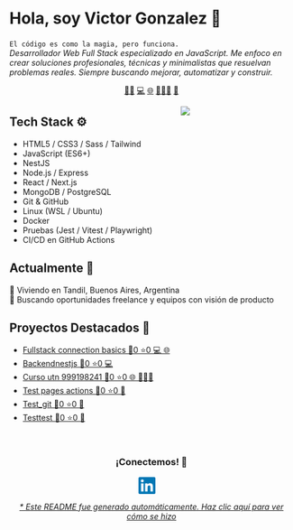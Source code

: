 # Hola, soy Victor Gonzalez 👋


`El código es como la magia, pero funciona.`<br><em>Desarrollador Web Full Stack especializado en JavaScript. Me enfoco en crear soluciones profesionales, técnicas y minimalistas que resuelvan problemas reales. Siempre buscando mejorar, automatizar y construir.</em>


<p align="center">
<a href="https://github.com/gonzalezvictorjuan/gonzalezvictorjuan/blob/main/frontend.md">🧙‍♂️</a>
<a href="https://github.com/gonzalezvictorjuan/gonzalezvictorjuan/blob/main/backend.md">💻</a>
<a href="https://github.com/gonzalezvictorjuan/gonzalezvictorjuan/blob/main/fullstack.md">🌐</a>
<a href="https://github.com/gonzalezvictorjuan/gonzalezvictorjuan/blob/main/edu.md">🧑🏼‍🏫</a>
<a href="https://github.com/gonzalezvictorjuan/gonzalezvictorjuan/blob/main/test.md">🧪</a>
</p>


<a href="">
<img align="right" height="auto" width="200" src="https://github.com/gonzalezvictorjuan/gonzalezvictorjuan/raw/main/img/gengar.png"/>
</a>


## Tech Stack ⚙️
- HTML5 / CSS3 / Sass / Tailwind
- JavaScript (ES6+)
- NestJS
- Node.js / Express
- React / Next.js
- MongoDB / PostgreSQL
- Git & GitHub
- Linux (WSL / Ubuntu)
- Docker
- Pruebas (Jest / Vitest / Playwright)
- CI/CD en GitHub Actions


## Actualmente 📍
📌 Viviendo en Tandil, Buenos Aires, Argentina<br>🎯 Buscando oportunidades freelance y equipos con visión de producto


## Proyectos Destacados 🚀
- [Fullstack connection basics 🌿0 ⭐0 💻 🌐](https://github.com/gonzalezvictorjuan/fullstack-connection-basics) 
- [Backendnestjs 🌿0 ⭐0 💻](https://github.com/gonzalezvictorjuan/BackendNestJS) 
- [Curso utn 999198241 🌿0 ⭐0 🌐 🧑🏼‍🏫](https://github.com/gonzalezvictorjuan/Curso-UTN-999198241) 
- [Test pages actions 🌿0 ⭐0 🧪](https://github.com/gonzalezvictorjuan/test-pages-actions) 
- [Test_git 🌿0 ⭐0 🧪](https://github.com/gonzalezvictorjuan/test_git) 
- [Testtest 🌿0 ⭐0 🧪](https://github.com/gonzalezvictorjuan/testtest) 



<br>

<div align="center">
<h3 align="center">¡Conectemos! 🔗</h3>
</div>
<p align="center">
<a href="https://www.linkedin.com/in/victor-juan-gonzalez-ab887a15b/" target="blank">
<img align="center" width="30px" alt="Victor en LinkedIn" src="https://github.com/gonzalezvictorjuan/gonzalezvictorjuan/blob/main/img/linkedin-icon.svg?raw=true"/></a> &nbsp; &nbsp;

</p>


<div align="center"><em><a href="https://github.com/gonzalezvictorjuan/gonzalezvictorjuan/tree/main/ReadmeGenerator">* Este README fue generado automáticamente. Haz clic aquí para ver cómo se hizo</a></em></div>


